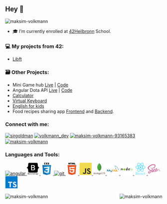 <h2>Hey 👋</h2>
<p align="left"> <img src="https://komarev.com/ghpvc/?username=maksim-volkmann&label=Profile%20views&color=0e75b6&style=flat" alt="maksim-volkmann" /> </p>

- 🎓 I’m currently enrolled at [42Heilbronn](https://www.42heilbronn.de/en/) School.

<h3> 💻 My projects from 42:</h3>

- [Libft](https://github.com/maksim-volkmann/Libft)

<h3> 🗃 Other Projects:</h3>

- Mini Game hub [Live](https://riofalk.github.io/Memory_game/) | [Code](https://github.com/maksim-volkmann/Mini-game-hub)</br>
- Angular Dota API [Live](https://maksim-volkmann.github.io/angular-dota-api/) | [Code](https://github.com/maksim-volkmann/angular-dota-api)</br>
- [Calculator](https://rolling-scopes-school.github.io/sirgoldman-JSFELT/calculator)</br>
- [Virtual Keyboard](https://rolling-scopes-school.github.io/sirgoldman-JSFELT/Rss_virtual_keyboard)</br>
- [English for kids](https://rolling-scopes-school.github.io/sirgoldman-JSFELT/english_for_kids)</br>
- Food recipes sharing app [Frontend](https://github.com/maksim-volkmann/share-your-food-recipes) and [Backend](https://github.com/maksim-volkmann/mern_backend).

<h3 align="left">Connect with me:</h3>
<p align="left">
<a href="https://codepen.io/sirgoldman" target="blank"><img align="center" src="https://raw.githubusercontent.com/rahuldkjain/github-profile-readme-generator/master/src/images/icons/Social/codepen.svg" alt="sirgoldman" height="30" width="40" /></a>
<a href="https://twitter.com/volkmann_dev" target="blank"><img align="center" src="https://raw.githubusercontent.com/rahuldkjain/github-profile-readme-generator/master/src/images/icons/Social/twitter.svg" alt="volkmann_dev" height="30" width="40" /></a>
<a href="https://linkedin.com/in/maksim-volkmann-93165383" target="blank"><img align="center" src="https://raw.githubusercontent.com/rahuldkjain/github-profile-readme-generator/master/src/images/icons/Social/linked-in-alt.svg" alt="maksim-volkmann-93165383" height="30" width="40" /></a>
<a href="https://www.leetcode.com/maksim-volkmann" target="blank"><img align="center" src="https://raw.githubusercontent.com/rahuldkjain/github-profile-readme-generator/master/src/images/icons/Social/leet-code.svg" alt="maksim-volkmann" height="30" width="40" /></a>
</p>

<h3 align="left">Languages and Tools:</h3>
<p align="left"> <a href="https://angular.io" target="_blank" rel="noreferrer"> <img src="https://angular.io/assets/images/logos/angular/angular.svg" alt="angular" width="40" height="40"/> </a> <a href="https://getbootstrap.com" target="_blank" rel="noreferrer"> <img src="https://raw.githubusercontent.com/devicons/devicon/master/icons/bootstrap/bootstrap-plain-wordmark.svg" alt="bootstrap" width="40" height="40"/> </a> <a href="https://www.w3schools.com/css/" target="_blank" rel="noreferrer"> <img src="https://raw.githubusercontent.com/devicons/devicon/master/icons/css3/css3-original-wordmark.svg" alt="css3" width="40" height="40"/> </a> <a href="https://git-scm.com/" target="_blank" rel="noreferrer"> <img src="https://www.vectorlogo.zone/logos/git-scm/git-scm-icon.svg" alt="git" width="40" height="40"/> </a> <a href="https://www.w3.org/html/" target="_blank" rel="noreferrer"> <img src="https://raw.githubusercontent.com/devicons/devicon/master/icons/html5/html5-original-wordmark.svg" alt="html5" width="40" height="40"/> </a> <a href="https://developer.mozilla.org/en-US/docs/Web/JavaScript" target="_blank" rel="noreferrer"> <img src="https://raw.githubusercontent.com/devicons/devicon/master/icons/javascript/javascript-original.svg" alt="javascript" width="40" height="40"/> </a> <a href="https://www.mongodb.com/" target="_blank" rel="noreferrer"> <img src="https://raw.githubusercontent.com/devicons/devicon/master/icons/mongodb/mongodb-original-wordmark.svg" alt="mongodb" width="40" height="40"/> </a> <a href="https://www.mysql.com/" target="_blank" rel="noreferrer"> <img src="https://raw.githubusercontent.com/devicons/devicon/master/icons/mysql/mysql-original-wordmark.svg" alt="mysql" width="40" height="40"/> </a> <a href="https://nodejs.org" target="_blank" rel="noreferrer"> <img src="https://raw.githubusercontent.com/devicons/devicon/master/icons/nodejs/nodejs-original-wordmark.svg" alt="nodejs" width="40" height="40"/> </a> <a href="https://reactjs.org/" target="_blank" rel="noreferrer"> <img src="https://raw.githubusercontent.com/devicons/devicon/master/icons/react/react-original-wordmark.svg" alt="react" width="40" height="40"/> </a> <a href="https://sass-lang.com" target="_blank" rel="noreferrer"> <img src="https://raw.githubusercontent.com/devicons/devicon/master/icons/sass/sass-original.svg" alt="sass" width="40" height="40"/> </a> <a href="https://www.typescriptlang.org/" target="_blank" rel="noreferrer"> <img src="https://raw.githubusercontent.com/devicons/devicon/master/icons/typescript/typescript-original.svg" alt="typescript" width="40" height="40"/> </a> </p>

<p><img align="left" src="https://github-readme-stats.vercel.app/api/top-langs?username=maksim-volkmann&show_icons=true&locale=en&layout=compact" alt="maksim-volkmann" /></p>

<p>&nbsp;<img align="right" src="https://github-readme-stats.vercel.app/api?username=maksim-volkmann&show_icons=true&locale=en" alt="maksim-volkmann" /></p>
